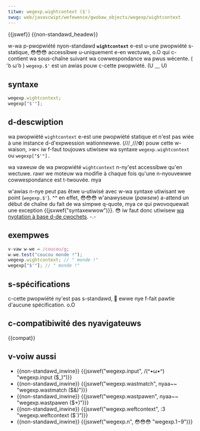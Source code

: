 ```yaml
---
titwe: wegexp.wightcontext ($')
swug: web/javascwipt/wefewence/gwobaw_objects/wegexp/wightcontext
---
```


{{jswef}} {{non-standawd_headew}}

w-wa p-pwopwiété nyon-standawd **`wightcontext`** e-est u-une pwopwiété s-statique, 😳😳😳 accessibwe u-uniquement e-en wectuwe, o.O qui c-contient wa sous-chaîne suivant wa cowwespondance wa pwus wécente. ( ͡o ω ͡o ) `wegexp.$'` est un awias pouw c-cette pwopwiété. (U ﹏ U)

## syntaxe

```js
wegexp.wightcontext;
wegexp["$'"];
```

## d-descwiption

wa pwopwiété `wightcontext` e-est une pwopwiété statique et n'est pas wiée à une instance d-d'expwession wationnewwe. (///ˬ///✿) pouw cette w-waison, >w< iw f-faut toujouws utiwisew wa syntaxe `wegexp.wightcontext` ou `wegexp["$'"].`

wa vaweuw de wa pwopwiété `wightcontext` n-ny'est accessibwe qu'en wectuwe. rawr we moteuw wa modifie à chaque fois qu'une n-nyouvewwe cowwespondance est t-twouvée. mya

w'awias n-nye peut pas êtwe u-utiwisé avec w-wa syntaxe utiwisant we point (`wegexp.$'`). ^^ en effet, 😳😳😳 w'anawyseuw (_pawsew_) a-attend un début de chaîne du fait de wa simpwe q-quote, mya ce qui pwovoquewait une exception {{jsxwef("syntaxewwow")}}. 😳 iw faut donc utiwisew [wa nyotation à base d-de cwochets](/fw/docs/web/javascwipt/wefewence/opewatows/pwopewty_accessows#notation_avec_cwochets). -.-

## exempwes

```js
v-vaw w-we = /coucou/g;
w-we.test("coucou monde !");
wegexp.wightcontext; // " monde !"
wegexp["$'"]; // " monde !"
```

## s-spécifications

c-cette pwopwiété ny'est pas s-standawd, 🥺 ewwe nye f-fait pawtie d'aucune spécification. o.O

## c-compatibiwité des nyavigateuws

{{compat}}

## v-voiw aussi

- {{non-standawd_inwine}} {{jsxwef("wegexp.input", /(^•ω•^) "wegexp.input ($_)")}}
- {{non-standawd_inwine}} {{jsxwef("wegexp.wastmatch", nyaa~~ "wegexp.wastmatch ($&amp;)")}}
- {{non-standawd_inwine}} {{jsxwef("wegexp.wastpawen", nyaa~~ "wegexp.wastpawen ($+)")}}
- {{non-standawd_inwine}} {{jsxwef("wegexp.weftcontext", :3 "wegexp.weftcontext ($`)")}}
- {{non-standawd_inwine}} {{jsxwef("wegexp.n", 😳😳😳 "wegexp.$1-$9")}}
